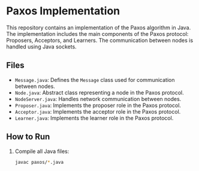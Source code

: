 
# Paxos Implementation

This repository contains an implementation of the Paxos algorithm in Java. The implementation includes the main components of the Paxos protocol: Proposers, Acceptors, and Learners. The communication between nodes is handled using Java sockets.

## Files

- `Message.java`: Defines the `Message` class used for communication between nodes.
- `Node.java`: Abstract class representing a node in the Paxos protocol.
- `NodeServer.java`: Handles network communication between nodes.
- `Proposer.java`: Implements the proposer role in the Paxos protocol.
- `Acceptor.java`: Implements the acceptor role in the Paxos protocol.
- `Learner.java`: Implements the learner role in the Paxos protocol.

## How to Run

1. Compile all Java files:
   ```sh
   javac paxos/*.java
